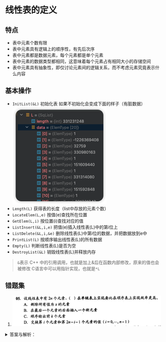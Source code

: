 # 线性表的定义

## 特点
- 表中元素个数有限
- 表中元素具有逻辑上的顺序性，有先后次序
- 表中元素都是数据元素，每个元素都是单个元素
- 表中元素的数据类型都相同，这意味着每个元素占有相同大小的存储空间
- 表中元素具有抽象性，即仅讨论元素间的逻辑关系，而不考虑元素究竟表示什么内容

## 基本操作
- `InitList(&L)` 初始化表
  如果不初始化会变成下面的样子（有脏数据）
  ![GfNRE3](../../assets/images/GfNRE3.png)
- `Length(L)` 获得表的长度（list中存放的元素个数）
- `LocateElem(L,e)` 按值(e)查找所在位置
- `GetElem(L,i)` 按位置(i)查找对应的值
- `ListInsert(&L,i,e)` 把值(e)插入线性表(L)中的第i位上
- `ListDelete(&L,i,&e)` 删除线性表(L)中第i位的数据，并把数据放到e中
- `PrintList(L)` 按顺序输出线性表(L)的所有数据
- `Empty(L)` 判断线性表(L)是否为空
- `DestroyList(&L)` 销毁线性表(L)并释放内存
> `&`表示 C++ 中的引用调用，也就是加上&后在函数内部修改，原来的值也会被修改
> C语言中可以用指针实现，也就是`*L`

## 错题集
1. ![IMG_0216](../../assets/images/IMG_0216.PNG)
<details>
  <summary>答案与解析：</summary>
  <br />
  答案： D
  <br />
  解析：<br />
    对于A，在单链表和顺序表上实现的时间复杂度都为 O(n)，但后者要移动很多元素，因此单链表上实现效率更高。
    对于B,D顺序表的效率更高。
    C无区别。
</details>